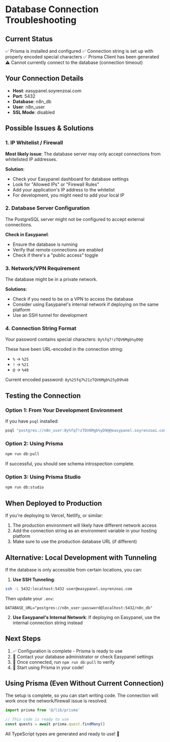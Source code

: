# Database Connection Troubleshooting

## Current Status

✅ Prisma is installed and configured
✅ Connection string is set up with properly encoded special characters
✅ Prisma Client has been generated
⚠️ Cannot currently connect to the database (connection timeout)

## Your Connection Details

- **Host**: easypanel.soyrenzoai.com
- **Port**: 5432
- **Database**: n8n_db
- **User**: n8n_user
- **SSL Mode**: disabled

## Possible Issues & Solutions

### 1. IP Whitelist / Firewall

**Most likely issue**: The database server may only accept connections from whitelisted IP addresses.

**Solution**:
- Check your Easypanel dashboard for database settings
- Look for "Allowed IPs" or "Firewall Rules"
- Add your application's IP address to the whitelist
- For development, you might need to add your local IP

### 2. Database Server Configuration

The PostgreSQL server might not be configured to accept external connections.

**Check in Easypanel**:
- Ensure the database is running
- Verify that remote connections are enabled
- Check if there's a "public access" toggle

### 3. Network/VPN Requirement

The database might be in a private network.

**Solutions**:
- Check if you need to be on a VPN to access the database
- Consider using Easypanel's internal network if deploying on the same platform
- Use an SSH tunnel for development

### 4. Connection String Format

Your password contains special characters: `8y%fq7!zTQV6Mgb%yD9@`

These have been URL-encoded in the connection string:
- `%` → `%25`
- `!` → `%21`
- `@` → `%40`

Current encoded password: `8y%25fq7%21zTQV6Mgb%25yD9%40`

## Testing the Connection

### Option 1: From Your Development Environment

If you have `psql` installed:

```bash
psql "postgres://n8n_user:8y%fq7!zTQV6Mgb%yD9@@easypanel.soyrenzoai.com:5432/n8n_db?sslmode=disable"
```

### Option 2: Using Prisma

```bash
npm run db:pull
```

If successful, you should see schema introspection complete.

### Option 3: Using Prisma Studio

```bash
npm run db:studio
```

## When Deployed to Production

If you're deploying to Vercel, Netlify, or similar:

1. The production environment will likely have different network access
2. Add the connection string as an environment variable in your hosting platform
3. Make sure to use the production database URL (if different)

## Alternative: Local Development with Tunneling

If the database is only accessible from certain locations, you can:

1. **Use SSH Tunneling**:
```bash
ssh -L 5432:localhost:5432 user@easypanel.soyrenzoai.com
```

Then update your `.env`:
```
DATABASE_URL="postgres://n8n_user:password@localhost:5432/n8n_db"
```

2. **Use Easypanel's Internal Network**:
If deploying on Easypanel, use the internal connection string instead

## Next Steps

1. ✅ Configuration is complete - Prisma is ready to use
2. 🔧 Contact your database administrator or check Easypanel settings
3. 📝 Once connected, run `npm run db:pull` to verify
4. 🎉 Start using Prisma in your code!

## Using Prisma (Even Without Current Connection)

The setup is complete, so you can start writing code. The connection will work once the network/firewall issue is resolved.

```typescript
import prisma from '@/lib/prisma'

// This code is ready to use
const quests = await prisma.quest.findMany()
```

All TypeScript types are generated and ready to use! 🚀
